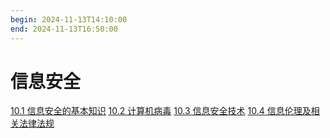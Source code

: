 ```yaml
---
begin: 2024-11-13T14:10:00
end: 2024-11-13T16:50:00
---
```

# 信息安全

[10.1 信息安全的基本知识](10.1%20信息安全的基本知识.md)
[10.2 计算机病毒](10.2%20计算机病毒.md)
[10.3 信息安全技术](10.3%20信息安全技术.md)
[10.4 信息伦理及相关法律法规](10.4%20信息伦理及相关法律法规.md)
